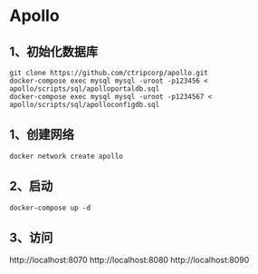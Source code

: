 # Apollo
## 1、初始化数据库
``` SHELL
git clone https://github.com/ctripcorp/apollo.git
docker-compose exec mysql mysql -uroot -p123456 < apollo/scripts/sql/apolloportaldb.sql
docker-compose exec mysql mysql -uroot -p1234567 < apollo/scripts/sql/apolloconfigdb.sql
```

## 1、创建网络
``` SHELL
docker network create apollo
```

## 2、启动
``` SHELL
docker-compose up -d
```

## 3、访问
http://localhost:8070
http://localhost:8080
http://localhost:8090